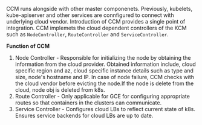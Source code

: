 CCM runs alongside with other master componenets. Previously, kubelets, kube-apiserver and other services are connfigured to connect with underlying cloud vendor. Introduction of CCM provides a single point of integration. CCM implemets the cloud dependent controllers of the KCM such as `NodeController`, `RouteController` and `ServiceController`.

**Function of CCM**

1.  Node Controller - Responsible for initializing the node by obtaining the information from the cloud provider. Obtained information include, cloud specific region and az, cloud specific instance details such as type and size, node's hostname and IP. In case of node failure, CCM checks with the cloud vendor before evicting the node.If the node is delete from the cloud, node obj is deleted from k8s.
2.  Route Controller - Only applicable for GCE for configuring appropriate routes so that containers in the clusters can communicate.
3.  Service Controller - Configures cloud LBs to reflect current state of k8s. Ensures service backends for cloud LBs are up to date.